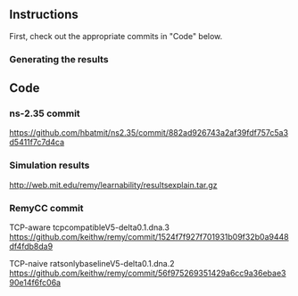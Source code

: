 ## Instructions ##
First, check out the appropriate commits in "Code" below.

### Generating the results ###

## Code ##

### ns-2.35 commit ###

https://github.com/hbatmit/ns2.35/commit/882ad926743a2af39fdf757c5a3d5411f7c7d4ca

### Simulation results ###

http://web.mit.edu/remy/learnability/resultsexplain.tar.gz

### RemyCC commit ###

TCP-aware tcpcompatibleV5-delta0.1.dna.3     https://github.com/keithw/remy/commit/1524f7f927f701931b09f32b0a9448df4fdb8da9

TCP-naive ratsonlybaselineV5-delta0.1.dna.2  https://github.com/keithw/remy/commit/56f975269351429a6cc9a36ebae390e14f6fc06a
